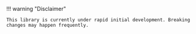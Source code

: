 !!! warning "Disclaimer"

    This library is currently under rapid initial development. Breaking changes may happen frequently.
